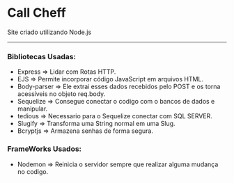 # Call Cheff
Site criado utilizando Node.js
<hr>
<h3>Bibliotecas Usadas:</h3>

<ul>
<li>Express => Lidar com Rotas HTTP.</li>
<li>EJS => Permite incorporar código JavaScript em arquivos HTML.</li>
<li>Body-parser => Ele extrai esses dados recebidos pelo POST e os torna acessíveis no objeto req.body.</li>
<li>Sequelize => Consegue conectar o codigo com o bancos de dados e manipular.</li>
<li>tedious => Necessario para o Sequelize conectar com SQL SERVER.</li>
<li>Slugify => Transforma uma String normal em uma Slug.</li>
<li>Bcryptjs => Armazena senhas de forma segura.</li>
</ul>

<h3>FrameWorks Usados:</h3>

<ul>
<li>Nodemon => Reinicia o servidor sempre que realizar alguma mudança no codigo.</li>
</ul>
